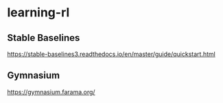 # learning-rl

## Stable Baselines
https://stable-baselines3.readthedocs.io/en/master/guide/quickstart.html

## Gymnasium
https://gymnasium.farama.org/

